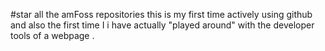 #star all the amFoss repositories
this is my first time actively using github and also the first time I i have actually "played around" with the developer tools of a webpage . 
